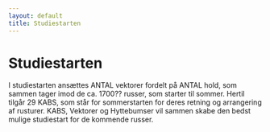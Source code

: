 ```yaml
---
layout: default
title: Studiestarten
---
```

<h1>Studiestarten</h1>

<div id="poster-image" style="background-image: url('/static/img/t5.jpg');">
</div>

<p>I studiestarten ansættes ANTAL vektorer fordelt på ANTAL hold, som sammen tager imod de ca. 1700?? russer, som starter til sommer. Hertil tilgår 29 KABS, som står for sommerstarten for deres retning og arrangering af rusturer. KABS, Vektorer og Hyttebumser vil sammen skabe den bedst mulige studiestart for de kommende russer.</p>

